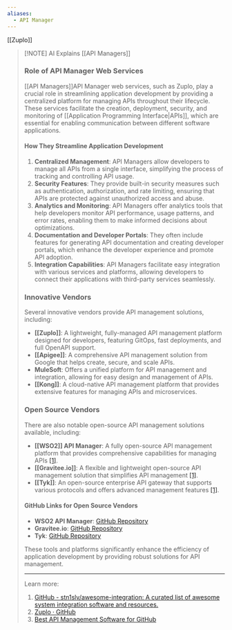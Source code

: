 ```yaml
---
aliases:
  - API Manager
---
```


[[Zuplo]]

> [!NOTE] AI Explains [[API Managers]]
> ### Role of API Manager Web Services
> 
> [[API Managers]]API Manager web services, such as Zuplo, play a crucial role in streamlining application development by providing a centralized platform for managing APIs throughout their lifecycle. These services facilitate the creation, deployment, security, and monitoring of [[Application Programming Interface|APIs]], which are essential for enabling communication between different software applications.
> 
> #### How They Streamline Application Development
> 
> 1. **Centralized Management**: API Managers allow developers to manage all APIs from a single interface, simplifying the process of tracking and controlling API usage.
> 2. **Security Features**: They provide built-in security measures such as authentication, authorization, and rate limiting, ensuring that APIs are protected against unauthorized access and abuse.
> 3. **Analytics and Monitoring**: API Managers offer analytics tools that help developers monitor API performance, usage patterns, and error rates, enabling them to make informed decisions about optimizations.
> 4. **Documentation and Developer Portals**: They often include features for generating API documentation and creating developer portals, which enhance the developer experience and promote API adoption.
> 5. **Integration Capabilities**: API Managers facilitate easy integration with various services and platforms, allowing developers to connect their applications with third-party services seamlessly.
> 
> ### Innovative Vendors
> 
> Several innovative vendors provide API management solutions, including:
> 
> - **[[Zuplo]]**: A lightweight, fully-managed API management platform designed for developers, featuring GitOps, fast deployments, and full OpenAPI support.
> - **[[Apigee]]**: A comprehensive API management solution from Google that helps create, secure, and scale APIs.
> - **MuleSoft**: Offers a unified platform for API management and integration, allowing for easy design and management of APIs.
> - **[[Kong]]**: A cloud-native API management platform that provides extensive features for managing APIs and microservices.
> 
> ### Open Source Vendors
> 
> There are also notable open-source API management solutions available, including:
> 
> - **[[WSO2]] API Manager**: A fully open-source API management platform that provides comprehensive capabilities for managing APIs [[1]](https://github.com/stn1slv/awesome-integration).
> - **[[Gravitee.io]]**: A flexible and lightweight open-source API management solution that simplifies API management [[1]](https://github.com/stn1slv/awesome-integration).
> - **[[Tyk]]**: An open-source enterprise API gateway that supports various protocols and offers advanced management features [[1]](https://github.com/stn1slv/awesome-integration).
> 
> #### GitHub Links for Open Source Vendors
> 
> - **WSO2 API Manager**: [GitHub Repository](https://github.com/wso2/product-apim)
> - **Gravitee.io**: [GitHub Repository](https://github.com/gravitee-io/gravitee-api-management)
> - **Tyk**: [GitHub Repository](https://github.com/TykTechnologies/tyk)
> 
> These tools and platforms significantly enhance the efficiency of application development by providing robust solutions for API management.
> 
> ---
> 
> Learn more:
> 
> 1. [GitHub - stn1slv/awesome-integration: A curated list of awesome system integration software and resources.](https://github.com/stn1slv/awesome-integration)
> 2. [Zuplo · GitHub](https://github.com/zuplo)
> 3. [Best API Management Software for GitHub](https://sourceforge.net/software/api-management/integrates-with-github/)